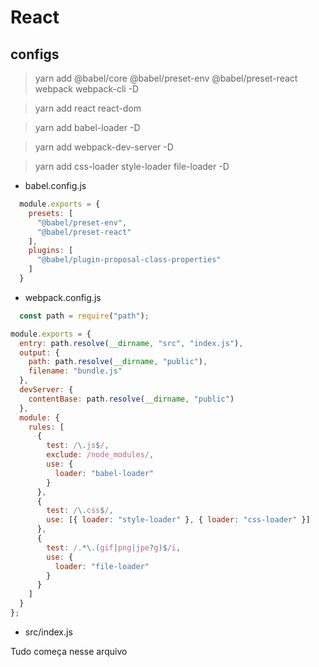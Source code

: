 # React

## configs

> yarn add @babel/core @babel/preset-env @babel/preset-react webpack webpack-cli -D

> yarn add react react-dom

> yarn add babel-loader -D

> yarn add webpack-dev-server -D

> yarn add css-loader style-loader file-loader -D


- babel.config.js

```js
  module.exports = {
    presets: [
      "@babel/preset-env",
      "@babel/preset-react"
    ],
    plugins: [
      "@babel/plugin-proposal-class-properties"
    ]
  }
```

- webpack.config.js

<p></p>

```js
  const path = require("path");

module.exports = {
  entry: path.resolve(__dirname, "src", "index.js"),
  output: {
    path: path.resolve(__dirname, "public"),
    filename: "bundle.js"
  },
  devServer: {
    contentBase: path.resolve(__dirname, "public")
  },
  module: {
    rules: [
      {
        test: /\.js$/,
        exclude: /node_modules/,
        use: {
          loader: "babel-loader"
        }
      },
      {
        test: /\.css$/,
        use: [{ loader: "style-loader" }, { loader: "css-loader" }]
      },
      {
        test: /.*\.(gif|png|jpe?g)$/i,
        use: {
          loader: "file-loader"
        }
      }
    ]
  }
};

```

- src/index.js


<p>Tudo começa nesse arquivo</p>